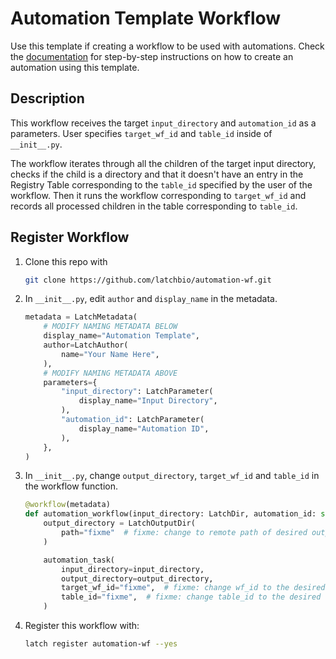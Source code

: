 # Automation Template Workflow

Use this template if creating a workflow to be used with automations. Check the [documentation](https://docs.latch.bio/automation/automation-usecase.html) for step-by-step instructions on how to create an automation using this template.

## Description

This workflow receives the target `input_directory` and `automation_id` as a parameters. User specifies `target_wf_id` and `table_id` inside of `__init__.py`.

The workflow iterates through all the children of the target input directory, checks if the child is a directory and that it doesn't have an entry in the Registry Table corresponding to the `table_id` specified by the user of the workflow. Then it runs the workflow corresponding to `target_wf_id` and records all processed children in the table corresponding to `table_id`.

## Register Workflow

1. Clone this repo with
    ```bash
    git clone https://github.com/latchbio/automation-wf.git
    ```

2. In `__init__.py`, edit `author` and `display_name` in the metadata.
    ```python
    metadata = LatchMetadata(
        # MODIFY NAMING METADATA BELOW
        display_name="Automation Template",
        author=LatchAuthor(
            name="Your Name Here",
        ),
        # MODIFY NAMING METADATA ABOVE
        parameters={
            "input_directory": LatchParameter(
                display_name="Input Directory",
            ),
            "automation_id": LatchParameter(
                display_name="Automation ID",
            ),
        },
    )
    ```

3. In `__init__.py`, change `output_directory`, `target_wf_id` and `table_id` in the workflow function.
    ```python
    @workflow(metadata)
    def automation_workflow(input_directory: LatchDir, automation_id: str) -> None:
        output_directory = LatchOutputDir(
            path="fixme"  # fixme: change to remote path of desired output directory
        )

        automation_task(
            input_directory=input_directory,
            output_directory=output_directory,
            target_wf_id="fixme",  # fixme: change wf_id to the desired workflow id
            table_id="fixme",  # fixme: change table_id to the desired registry table
        )
    ```

4. Register this workflow with:
    ```bash
    latch register automation-wf --yes
    ```
